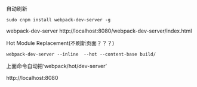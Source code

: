 自动刷新

```
sudo cnpm install webpack-dev-server -g
```

webpack-dev-server
http://localhost:8080/webpack-dev-server/index.html


Hot Module Replacement(不刷新页面？？？)

```
webpack-dev-server --inline  --hot --content-base build/
```
上面命令自动把‘webpack/hot/dev-server’

http://localhost:8080